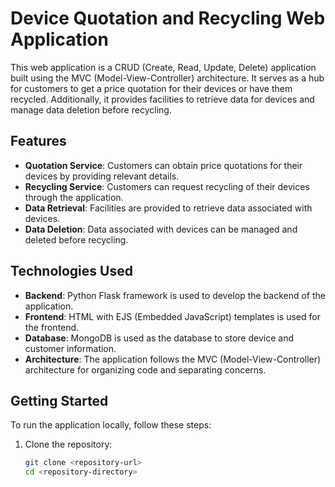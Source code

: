 # Device Quotation and Recycling Web Application

This web application is a CRUD (Create, Read, Update, Delete) application built using the MVC (Model-View-Controller) architecture. It serves as a hub for customers to get a price quotation for their devices or have them recycled. Additionally, it provides facilities to retrieve data for devices and manage data deletion before recycling.

## Features

- **Quotation Service**: Customers can obtain price quotations for their devices by providing relevant details.
- **Recycling Service**: Customers can request recycling of their devices through the application.
- **Data Retrieval**: Facilities are provided to retrieve data associated with devices.
- **Data Deletion**: Data associated with devices can be managed and deleted before recycling.

## Technologies Used

- **Backend**: Python Flask framework is used to develop the backend of the application.
- **Frontend**: HTML with EJS (Embedded JavaScript) templates is used for the frontend.
- **Database**: MongoDB is used as the database to store device and customer information.
- **Architecture**: The application follows the MVC (Model-View-Controller) architecture for organizing code and separating concerns.

## Getting Started

To run the application locally, follow these steps:

1. Clone the repository:

   ```bash
   git clone <repository-url>
   cd <repository-directory>
